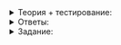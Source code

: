 <details>
<summary>Теория + тестирование:</summary>

# Поиск в неотсортированном векторе

### Методы поиска

|**Что и как хотим найти? / Где ищем?**|**Неотсортированный вектор**|**Отсортированный вектор**|**Множество или словарь**|
|--|--|--|--|
|Проверка существования|
|Проверка существования и поиск первого подходящего элемента|
|Поиск первого элемента, большего или равного данному|

Поиск первого элемента, большего данного

Подсчёт количества

Перебор по всем подходящим элементам

Поиск для вектора и строки работает одинаково. У вас есть все знания, чтобы заполнить часть таблицы самостоятельно. Выберите, какой алгоритм или функция наиболее эффективно, удобно и просто решат конкретную задачу. Обращайте внимание на то, о чём идёт речь в ответе — о функции или о методе контейнера. На каждый вопрос есть только один верный ответ.

----------

Проверка существования: существует ли заданный элемент в векторе?

-   Метод  `count`
    
-   Метод  `find`
    
-   Метод  `find_if`
    
-   Функция  `count`
    
-   Функция  `find`
    
-   Функция  `find_if`
    

----------

Проверка существования и поиск подходящего элемента: что решит эту задачу для неотсортированного вектора?

-   Метод  `count`
    
-   Метод  `find`
    
-   Метод  `find_if`
    
-   Функция  `count`
    
-   Функция  `find`
    
-   Функция  `find_if`
    

----------

Как найти элемент больше или равный данному в неотсортированном векторе? В неотсортированном векторе такой поиск и поиск первого элемента больше данного идентичны.

-   Метод  `count`
    
-   Метод  `find`
    
-   Метод  `find_if`
    
-   Функция  `count`
    
-   Функция  `find`
    
-   Функция  `find_if`
    

----------

Подсчёт количества: как посчитать, сколько элементов вектора равны заданному?

-   Метод  `count`
    
-   Метод  `find`
    
-   Метод  `find_if`
    
-   Функция  `count`
    
-   Функция  `find`
    
-   Функция  `find_if`Таблица теперь выглядит так.


### Методы поиска

|**Что и как хотим найти? / Где ищем?**|**Неотсортированный вектор**|**Отсортированный вектор**|**Множество или словарь**|
|--|--|--|--|
|Проверка существования|Функция  `find`|
|Проверка существования и поиск первого подходящего элемента|Функция  `find`|
|Поиск первого элемента, большего или равного данному|Функция  `find_if`|
|Поиск первого элемента, большего данного|Функция  `find_if`|
|Подсчёт количества|Функция  `count`|
|Перебор по всем подходящим элементам|

Остался последний пункт. Чтобы сделать перебор по всем подходящим элементам, нужно:

1.  Применить  `find`  и найти первый подходящий элемент в интервале от  `begin`  до  `end`.  `find`  вернёт итератор на нужную позицию.
2.  Найти второй подходящий элемент, начиная со следующей позиции от найденной на прошлом шаге и до  `end`.
3.  Повторять поиск до тех пор, пока  `find`  не вернёт  `end`.

Зафиксируем в таблице и перейдём к заданию, где вы реализуете такой алгоритм на практике.

### Методы поиска

|**Что и как хотим найти? / Где ищем?**|**Неотсортированный вектор**|**Отсортированный вектор**|**Множество или словарь**|
|--|--|--|--|
Проверка существования|Функция  `find`
Проверка существования и поиск первого подходящего элемента|Функция  `find`
Поиск первого элемента, большего или равного данному|Функция  `find_if`
Поиск первого элемента, большего данного|Функция  `find_if`
Подсчёт количества|Функция  `count`
Перебор по всем подходящим элементам|Функция  `find`  в цикле

</details>

<details>
<summary>Ответы:</summary>

# Ответы на задания

Проверка существования: существует ли заданный элемент в векторе?

-   **(-)**  Метод  `count`
    
    -   Такого метода у вектора нет.
-   **(-)**  Метод  `find`
    
    -   Такого метода у вектора нет.
-   **(-)**  Метод  `find_if`
    
    -   Такого метода у вектора нет.
-   **(-)**  Функция  `count`
    
    -   Функция  `count`  справится с задачей, но неэффективно. Если элемент в контейнере есть, найдя его, функция всё равно должна будет дойти до конца контейнера.
-   **(+)**  Функция  `find`
    
    -   Абсолютно верно. Элемент нашёлся — поиск остановится. А если элемента в контейнере нет, пользователю вернётся итератор на конец контейнера.
-   **(-)**  Функция  `find_if`
    
    -   Функция  `find_if`  справится с задачей. Вероятно, даже так же эффективно, как  `find`, но вызов  `find_if`  менее удобен. Придётся писать функцию, сравнивающую объекты контейнера. Эту функцию  `find_if`  должен будет каждый раз вызывать. Чтобы просто проверить существование конкретного элемента, нужен другой вариант.
---
Проверка существования и поиск подходящего элемента: что решит эту задачу для неотсортированного вектора?

-   **(-)**  Метод  `count`
    
    -   Такого метода у вектора нет.
-   **(-)**  Метод  `find`
    
    -   Такого метода у вектора нет.
-   **(-)**  Метод  `find_if`
    
    -   Такого метода у вектора нет.
-   **(-)**  Функция  `count`
    
    -   Функция  `count`  справится с задачей, но неэффективно. Если элемент в контейнере есть, найдя его, функция всё равно должна будет дойти до конца контейнера.
-   **(+)**  Функция  `find`
    
    -   Опять это верный ответ. Если элемент содержится в контейнере, получим итератор на его позицию. Если нет — итератор на конец.
-   **(-)**  Функция  `find_if`
    
    -   Функция  `find_if`  справится с задачей. Вероятно, даже так же эффективно, как  `find`, но вызов  `find_if`  менее удобен. Придётся писать функцию, сравнивающую объекты контейнера. Эту функцию  `find_if`  должен будет каждый раз вызывать. Чтобы просто проверить существование конкретного элемента, нужен другой вариант.
---
Как найти элемент больше или равный данному в неотсортированном векторе? В неотсортированном векторе такой поиск и поиск первого элемента больше данного идентичны.

-   **(-)**  Метод  `count`
    
    -   Такого метода у вектора нет.
-   **(-)**  Метод  `find`
    
    -   Такого метода у вектора нет.
-   **(-)**  Метод  `find_if`
    
    -   Такого метода у вектора нет.
-   **(-)**  Функция  `count`
    
    -   Функция  `count`  просто посчитает элементы, равные данному.
-   **(-)**  Функция  `find`
    
    -   В этот раз  `find`  не справится. Он сможет найти только конкретный элемент. А если не найдёт, элемент больше данного найден не будет.
-   **(+)**  Функция  `find_if`
    
    -   Верно! Нужен  `find_if`, где условие поиска будет задано как «‎элемент больше или равен данному»‎.
---
Подсчёт количества: как посчитать, сколько элементов вектора равны заданному?

-   **(-)**  Метод  `count`
    
    -   Такого метода у вектора нет.
-   **(-)**  Метод  `find`
    
    -   Такого метода у вектора нет.
-   **(-)**  Метод  `find_if`
    
    -   Такого метода у вектора нет.
-   **(+)**  Функция  `count`
    
    -   Да!
-   **(-)**  Функция  `find`
    
    -   Функция  `find`  не умеет считать. Она только находит первый равный элемент или доходит до конца, ничего не найдя.
-   **(-)**  Функция  `find_if`
    
    -   Как и  `find`,  `find_if`  не умеет считать. Она всего лишь находит позицию.

</details>

<details>
<summary>Задание:</summary>

## Задание

Выведите позиции всех пробелов в строке. Чтобы найти пробелы, примените функцию  `find`.

### Пример использования

```cpp
int main() {
    string str = "He said: one and one and one is three"s;
    PrintSpacesPositions(str);
    return 0;
}
```

### Пример вывода

```
2
8
12
16
20
24
28
31
```

### Подсказка

Вам пригодится цикл  `for`. Начальным значением итератора будет первый пробел, который можно найти функцией  `find`  от начала до конца строки. Условием выхода из цикла будет равенство итератора концу строки. А шагом цикла может быть поиск второго пробела функцией  `find`. Только начинать поиск надо со следующей за найденным пробелом позиции Для операций с итератором можно использовать  `next`  и  `distance`.

</details>
